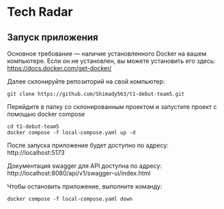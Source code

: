# Tech Radar

## Запуск приложения
Основное требование — наличие установленного Docker на вашем компьютере. Если он не установлен, вы можете установить его здесь: https://docs.docker.com/get-docker/

Далее склонируйте репозиторий на свой компьютер:

```
git clone https://github.com/Shimady563/t1-debut-team5.git
```

Перейдите в папку со склонированным проектом и запустите проект с помощью docker compose

```
cd t1-debut-team5
docker compose -f local-compose.yaml up -d
```

После запуска приложение будет доступно по адресу: http://localhost:5173

Документация swagger для API доступна по адресу: http://localhost:8080/api/v1/swagger-ui/index.html

Чтобы остановить приложение, выполните команду:

```
docker compose -f local-compose.yaml down
```